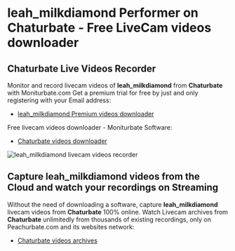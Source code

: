 # leah_milkdiamond Performer on Chaturbate - Free LiveCam videos downloader

## Chaturbate Live Videos Recorder

Monitor and record livecam videos of **leah_milkdiamond** from **Chaturbate** with Moniturbate.com
Get a premium trial for free by just and only registering with your Email address:
* [leah_milkdiamond Premium videos downloader](https://moniturbate.com/request-demo-licence-key.html)

Free livecam videos downloader - Moniturbate Software:
* [Chaturbate videos downloader](https://moniturbate.com/moniturbate-download-software.html)

![leah_milkdiamond livecam videos recorder](https://peachurnet.com/templates/moniturbate-software.png)


## Capture leah_milkdiamond videos from the Cloud and watch your recordings on Streaming

Without the need of downloading a software, capture **leah_milkdiamond** livecam videos from **Chaturbate** 100% online.
Watch Livecam archives from **Chaturbate** unlimitedly from thousands of existing recordings, only on Peachurbate.com and its websites network:
* [Chaturbate videos archives](https://peachurnet.com/)